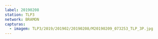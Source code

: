 ```yaml
---
label: 20190208
station: TLP3
network: BRAMON
capturas:
  - imagem: TLP3/2019/201902/20190208/M20190209_073253_TLP_3P.jpg
---
```

